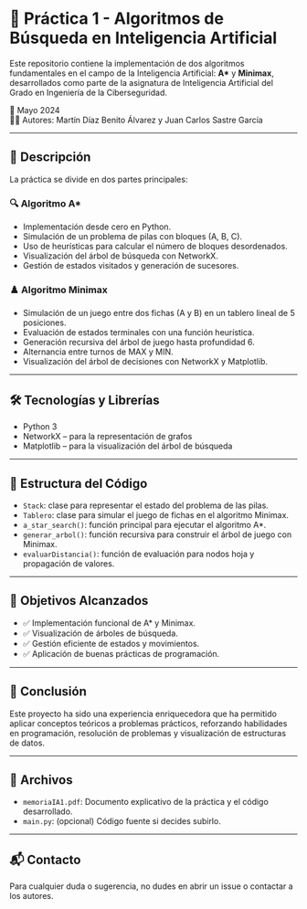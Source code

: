# 🤖 Práctica 1 - Algoritmos de Búsqueda en Inteligencia Artificial

Este repositorio contiene la implementación de dos algoritmos fundamentales en el campo de la Inteligencia Artificial: **A\*** y **Minimax**, desarrollados como parte de la asignatura de Inteligencia Artificial del Grado en Ingeniería de la Ciberseguridad.

📅 Mayo 2024  
👨‍💻 Autores: Martín Díaz Benito Álvarez y Juan Carlos Sastre García

---

## 📌 Descripción

La práctica se divide en dos partes principales:

### 🔍 Algoritmo A\*

- Implementación desde cero en Python.
- Simulación de un problema de pilas con bloques (A, B, C).
- Uso de heurísticas para calcular el número de bloques desordenados.
- Visualización del árbol de búsqueda con NetworkX.
- Gestión de estados visitados y generación de sucesores.

### ♟️ Algoritmo Minimax

- Simulación de un juego entre dos fichas (A y B) en un tablero lineal de 5 posiciones.
- Evaluación de estados terminales con una función heurística.
- Generación recursiva del árbol de juego hasta profundidad 6.
- Alternancia entre turnos de MAX y MIN.
- Visualización del árbol de decisiones con NetworkX y Matplotlib.

---

## 🛠️ Tecnologías y Librerías

- Python 3
- NetworkX – para la representación de grafos
- Matplotlib – para la visualización del árbol de búsqueda

---

## 📂 Estructura del Código

- `Stack`: clase para representar el estado del problema de las pilas.
- `Tablero`: clase para simular el juego de fichas en el algoritmo Minimax.
- `a_star_search()`: función principal para ejecutar el algoritmo A*.
- `generar_arbol()`: función recursiva para construir el árbol de juego con Minimax.
- `evaluarDistancia()`: función de evaluación para nodos hoja y propagación de valores.

---

## 🎯 Objetivos Alcanzados

- ✅ Implementación funcional de A* y Minimax.
- ✅ Visualización de árboles de búsqueda.
- ✅ Gestión eficiente de estados y movimientos.
- ✅ Aplicación de buenas prácticas de programación.

---

## 🧠 Conclusión

Este proyecto ha sido una experiencia enriquecedora que ha permitido aplicar conceptos teóricos a problemas prácticos, reforzando habilidades en programación, resolución de problemas y visualización de estructuras de datos.

---

## 📁 Archivos

- `memoriaIA1.pdf`: Documento explicativo de la práctica y el código desarrollado.
- `main.py`: (opcional) Código fuente si decides subirlo.

---

## 📬 Contacto

Para cualquier duda o sugerencia, no dudes en abrir un issue o contactar a los autores.

